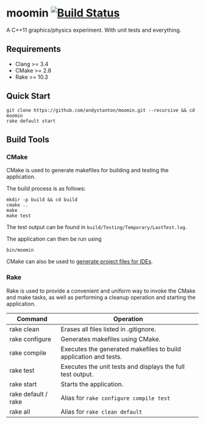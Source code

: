 # moomin [![Build Status](https://travis-ci.org/andystanton/moomin.svg?branch=master)](https://travis-ci.org/andystanton/moomin)

A C++11 graphics/physics experiment. With unit tests and everything.

## Requirements

- Clang >= 3.4
- CMake >= 2.8
- Rake >= 10.3

## Quick Start

```
git clone https://github.com/andystanton/moomin.git --recursive && cd moomin
rake default start
```

## Build Tools

### CMake

CMake is used to generate makefiles for building and testing the application.

The build process is as follows:

```
mkdir -p build && cd build
cmake ..
make
make test
```

The test output can be found in ```build/Testing/Temporary/LastTest.log```.

The application can then be run using

```
bin/moomin
```

CMake can also be used to [generate project files for IDEs](https://github.com/andystanton/moomin/wiki/Generating%20Xcode%20Project%20Files).


### Rake

Rake is used to provide a convenient and uniform way to invoke the CMake and make tasks, as well as performing a cleanup operation and starting the application.

| Command             | Operation                                                        |
| ------------------- | ---------------------------------------------------------------- |
| rake clean          | Erases all files listed in .gitignore.                           |
| rake configure      | Generates makefiles using CMake.                                 |
| rake compile        | Executes the generated makefiles to build application and tests. |
| rake test           | Executes the unit tests and displays the full test output.       |
| rake start          | Starts the application.                                          |
| rake default / rake | Alias for ```rake configure compile test```                      |
| rake all            | Alias for ```rake clean default```                               |
